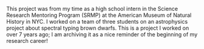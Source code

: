 This project was from my time as a high school intern in the Science Research Mentoring Program (SRMP) at the American Museum of Natural History in NYC. 
I worked on a team of three students on an astrophysics project about spectral typing brown dwarfs. 
This is a project I worked on over 7 years ago; I am archiving it as a nice reminder of the beginning of my research career!

